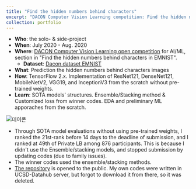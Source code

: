 ```yaml
---
title: "Find the hidden numbers behind characters"
excerpt: "DACON Computer Vision Learning competition: Find the hidden numbers in EMNIST"
collection: portfolio
---
```


- **Who**: the solo- & side-project
- **When**: July 2020 - Aug. 2020
- **Where**: [DACON Computer Vision Learning open competition](https://dacon.io/competitions/official/235626/overview/) for AI/ML, section in "Find the hidden numbers behind characters in EMNIST".
  - **Dataset**: [Dacon dataset EMNIST](https://dacon.io/competitions/official/235626/data/)
- **What**: Prediction the hidden numbers behind characters images
- **How**: TensorFlow 2.x. Implementation of ResNet121, DenseNet121, MobileNetV2, VGG19, and InceptionV3 from the scratch without pre-trained weights. 
- **Learn**: SOTA models' structures. Ensemble/Stacking method & Customized loss from winner codes. EDA and preliminary ML apporaches from the scratch. 

![데이콘](https://user-images.githubusercontent.com/58493928/116183247-67d09d00-a6d2-11eb-93b4-aa0c594e1781.png)
- Through SOTA model evaluations without using pre-trained weights, I ranked the 21st-rank before 14 days to the deadline of submission, and I ranked at 49th of Private LB among 876 participants. This is because I didn't use the Ensemble/stacking models, and stopped submission by updating codes (due to family issues).
- The winner codes used the ensemble/stacking methods.
- [The repository](https://github.com/haenara-shin/DACON_EMNIST.git) is opened to the public. My own codes were written in UCSD-Datahub server, but forgot to download it from there, so it was deleted.
